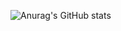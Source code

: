 ![Anurag's GitHub stats](https://github-readme-stats.vercel.app/api?username=Colin3191&show_icons=true&theme=default)
